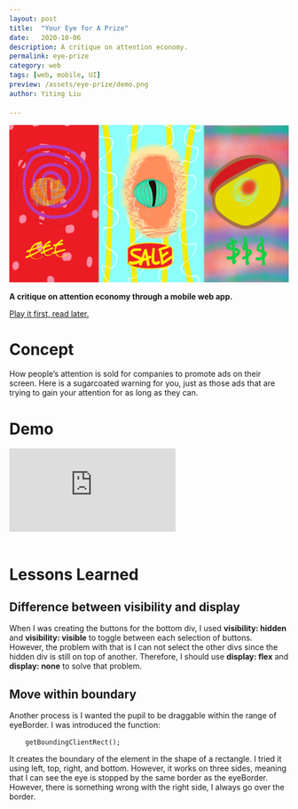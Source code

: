 ```yaml
---
layout: post
title:  "Your Eye for A Prize"
date:   2020-10-06
description: A critique on attention economy.
permalink: eye-prize
category: web 
tags: [web, mobile, UI]
preview: /assets/eye-prize/demo.png
author: Yiting Liu 

---
```


![Eyeprize Demo](assets/eye-prize/demo.png)

**A critique on attention economy through a mobile web app.**

[Play it first, read later.](https://eyeprize.netlify.app/) 

# **Concept**

How people’s attention is sold for companies to promote ads on their screen. Here is a sugarcoated warning for you, just as those ads that are trying to gain your attention for as long as they can.

# Demo

<!-- can use the html in md -->
<div class="iframe-container">
<iframe  class="responsive-iframe" src="https://www.youtube.com/embed/pUus6p_hP_Q" frameborder="0" allow="accelerometer; autoplay; clipboard-write; encrypted-media; gyroscope; picture-in-picture" allowfullscreen></iframe>
</div>

<br>

# Lessons Learned

## Difference between visibility and display
 When I was creating the buttons for the bottom div, I used **visibility: hidden** and **visibility: visible** to toggle between each selection of buttons. However, the problem with that is I can not select the other divs since the hidden div is still on top of another. Therefore, I should use **display: flex** and **display: none** to solve that problem.

## Move within boundary

Another process is I wanted the pupil to be draggable within the range of eyeBorder. 
I was introduced the function:
```
    getBoundingClientRect();
```
It creates the boundary of the element in the shape of a rectangle. I tried it using left, top, right, and bottom. However, it works on three sides, meaning that I can see the eye is stopped by the same border as the eyeBorder. However, there is something wrong with the right side, I always go over the border.

